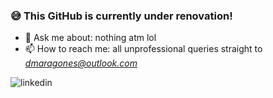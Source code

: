 ### :sweat_smile: This GitHub is currently under renovation!

* 💬 Ask me about: nothing atm lol
* 📫 How to reach me: all unprofessional queries straight to *dmaragones@outlook.com*

![linkedin](https://img.shields.io/badge/linkedin-here!-blue?link=https%3A%2F%2Fwww.linkedin.com%2Fin%2Fdarren-miguel-aragones-1aa065195%2F
)

<!--

Maybe I could add a bot which cycles through different quotes and emojis for this README.md?
**ara-gone/ara-gone** is a ✨ _special_ ✨ repository because its `README.md` (this file) appears on your GitHub profile.

![github](https://img.shields.io/badge/GitHub-000000?style=for-the-badge&logo=GitHub&logoColor=white)

Here are some ideas to get you started:

- 🔭 I’m currently working on ...
- 🌱 I’m currently learning ...
- 👯 I’m looking to collaborate on ...
- 🤔 I’m looking for help with ...
- 💬 Ask me about ...
- 📫 How to reach me: ...
- 😄 Pronouns: ...
- ⚡ Fun fact: ...
-->
